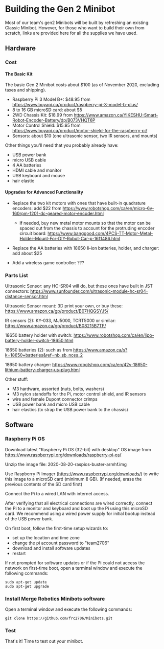 # Building the Gen 2 Minibot

Most of our team's gen2 Minibots will be built by refreshing an existing Classic Minibot. However, for those who want to build their own from scratch, links are provided here for all the supplies we have used.


## Hardware

### Cost

#### The Basic Kit

The basic Gen 2 Minibot costs about $100 (as of November 2020, excluding taxes and shipping).

- Raspberry Pi 3 Model B+: $48.95 from https://www.buyapi.ca/product/raspberry-pi-3-model-b-plus/
- 8 to 16 GB microSD card: about $5
- 2WD Chassis Kit: $18.99 from https://www.amazon.ca/YIKESHU-Smart-Robot-Encoder-Battery/dp/B073VHQT6P
- Motor Control Shield: $15.95 from https://www.buyapi.ca/product/motor-shield-for-the-raspberry-pi/
- Sensors: about $10 (one ultrasonic sensor, two IR sensors, and mounts)

Other things you'll need that you probably already have: 
- USB power bank 
- micro USB cable
- 4 AA batteries
- HDMI cable and monitor
- USB keyboard and mouse
- hair elastic

#### Upgrades for Advanced Functionality

- Replace the two kit motors with ones that have built-in quadrature encoders: add $22 from https://www.robotshop.com/ca/en/micro-6v-160rpm-1201-dc-geared-motor-encoder.html
  - if needed, buy new metal motor mounts so that the motor can be spaced out from the chassis to account for the protruding encoder circuit board: https://www.banggood.com/4PCS-TT-Motor-Metal-Holder-Mount-For-DIY-Robot-Car-p-1611486.html

- Replace the AA batteries with 18650 li-ion batteries, holder, and charger: add about $25
- Add a wireless game controller: ???

### Parts List

Ultrasonic Sensor: any HC-SR04 will do, but these ones have built in JST connectors: https://www.sunfounder.com/ultrasonic-module-hc-sr04-distance-sensor.html

Ultrasonic Sensor mount: 3D print your own, or buy these: https://www.amazon.ca/gp/product/B07HQGSYJ5/

IR sensors (2): KY-033, MJ5000, TCRT5000 or similar: https://www.amazon.ca/gp/product/B08215B7TF/

18650 battery holder with switch: https://www.robotshop.com/ca/en/lipo-battery-holder-switch-18650.html

18650 batteries (2): such as from https://www.amazon.ca/s?k=18650+batteries&ref=nb_sb_noss_2

18650 battery charger: https://www.robotshop.com/ca/en/42v-18650-lithium-battery-charger-us-plug.html

Other stuff:
- M3 hardware, assorted (nuts, bolts, washers)
- M3 nylon standoffs for the Pi, motor control shield, and IR sensors
- wire and female Dupont connector crimps
- USB power bank and micro USB cable
- hair elastics (to strap the USB power bank to the chassis)

## Software

### Raspberry Pi OS

Download latest "Raspberry Pi OS (32-bit) with desktop" OS image from https://www.raspberrypi.org/downloads/raspberry-pi-os/

Unzip the image file: 2020-08-20-raspios-buster-armhf.img

Use Raspberry Pi Imager (https://www.raspberrypi.org/downloads/) to write this image to a microSD card (minimum 8 GB). (If needed, erase the previous contents of the SD card first)

Connect the Pi to a wired LAN with internet access.

After verifying that all electrical connections are wired correctly, connect the Pi to a monitor and keyboard and boot up the Pi using this microSD card. We recommend using a wired power supply for initial bootup instead of the USB power bank.

On first boot, follow the first-time setup wizards to:
- set up the location and time zone
- change the pi account password to "team2706"
- download and install software updates
- restart

If not prompted for software updates or if the Pi could not access the network on first-time boot, open a terminal window and execute the following commands:

    sudo apt-get update
    sudo apt-get upgrade

### Install Merge Robotics Minibots software

Open a terminal window and execute the following commands:

    git clone https://github.com/frc2706/Minibots.git

### Test

That's it! Time to test out your minibot.
